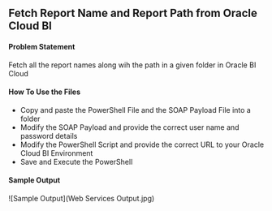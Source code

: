 ## Fetch Report Name and Report Path from Oracle Cloud BI

#### Problem Statement
Fetch all the report names along wih the path in a given folder in Oracle BI Cloud

#### How To Use the Files
  - Copy and paste the PowerShell File and the SOAP Payload File into a folder
  - Modify the SOAP Payload and provide the correct user name and password details
  - Modify the PowerShell Script and provide the correct URL to your Oracle Cloud BI Environment
  - Save and Execute the PowerShell

#### Sample Output
![Sample Output](Web Services Output.jpg)
